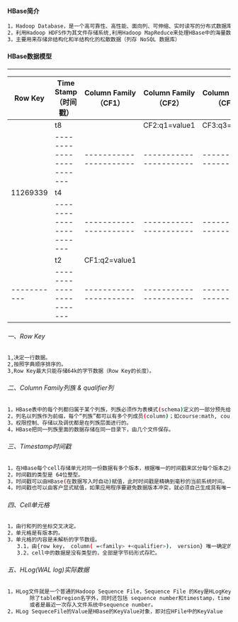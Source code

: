 #### HBase简介
```bash
1，Hadoop Database，是一个高可靠性、高性能、面向列、可伸缩、实时读写的分布式数据库
2，利用Hadoop HDFS作为其文件存储系统,利用Hadoop MapReduce来处理HBase中的海量数据,利用Zookeeper作为其分布式协同服务
3，主要用来存储非结构化和半结构化的松散数据（列存 NoSQL 数据库）
```

#### HBase数据模型
----------------------------------------------------------------------------------------------------------
|  Row Key  |  Time Stamp（时间戳）    |  Column Family（CF1） |  Column Family（CF2） |  Column Family（CF2）|
|-----------|---------------------- |--------------------- |----------------------|----------------------|
|           |           t8          |                      |   CF2:q1=value1      |    CF3:q3=value3     |
|           |-----------------------|----------------------|----------------------|----------------------|
| 11269339  |           t4          |                      |                      |                      |
|           |-----------------------|----------------------|----------------------|----------------------|
|           |           t2          |     CF1:q2=value1    |                      |                      |
|-----------|-----------------------|----------------------|----------------------|----------------------|
###### 一、Row Key
```bash
1,决定一行数据。
2,按照字典顺序排序的。
3,Row Key最大只能存储64k的字节数据（Row Key的长度）。
```
###### 二、Column Family列族  & qualifier列
```bash
1，HBase表中的每个列都归属于某个列族，列族必须作为表模式(schema)定义的一部分预先给出。如 create ‘test’, ‘course’（创建表时可以不给列，但一定要给列族）。
2，列名以列族作为前缀，每个“列族”都可以有多个列成员(column)；如course:math, course:english, 新的列族成员（列）可以随后按需、动态加入。
3，权限控制、存储以及调优都是在列族层面进行的。
4，HBase把同一列族里面的数据存储在同一目录下，由几个文件保存。
```

###### 三、Timestamp时间戳
```bash
1，在HBase每个cell存储单元对同一份数据有多个版本，根据唯一的时间戳来区分每个版本之间的差异，不同版本的数据按照时间倒序排序，最新的数据版本排在最前面。
2，时间戳的类型是 64位整型。
3，时间戳可以由HBase(在数据写入时自动)赋值，此时时间戳是精确到毫秒的当前系统时间。
4，时间戳也可以由客户显式赋值，如果应用程序要避免数据版本冲突，就必须自己生成具有唯一性的时间戳。
```

###### 四、Cell单元格
```bash
1，由行和列的坐标交叉决定。
2，单元格是有版本的。
3，单元格的内容是未解析的字节数组。
   3.1，由{row key， column( =<family> +<qualifier>)， version} 唯一确定的单元。
   3.2，cell中的数据是没有类型的，全部是字节码形式存贮。
```

###### 五、HLog(WAL log)实际数据
```bash
1，HLog文件就是一个普通的Hadoop Sequence File，Sequence File 的Key是HLogKey对象，HLogKey中记录了写入数据的归属信息，
       除了table和region名字外，同时还包括 sequence number和timestamp，timestamp是” 写入时间”，sequence number的起始值为0，
       或者是最近一次存入文件系统中sequence number。
2，HLog SequeceFile的Value是HBase的KeyValue对象，即对应HFile中的KeyValue
```
